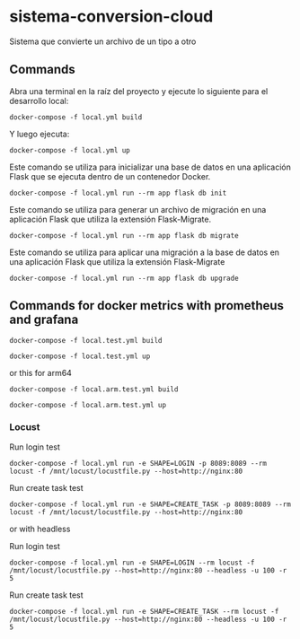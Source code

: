 # sistema-conversion-cloud
Sistema que convierte un archivo de un tipo a otro


## Commands

Abra una terminal en la raíz del proyecto y ejecute lo siguiente para el desarrollo local:

```shell
docker-compose -f local.yml build
```

Y luego ejecuta:

```shells
docker-compose -f local.yml up
```

Este comando se utiliza para inicializar una base de datos en una aplicación Flask que se ejecuta dentro de un contenedor Docker.

```shell
docker-compose -f local.yml run --rm app flask db init
```

Este comando se utiliza para generar un archivo de migración en una aplicación Flask que utiliza la extensión Flask-Migrate.

```shell
docker-compose -f local.yml run --rm app flask db migrate
```


Este comando se utiliza para aplicar una migración a la base de datos en una aplicación Flask que utiliza la extensión Flask-Migrate

```shell
docker-compose -f local.yml run --rm app flask db upgrade
```

## Commands for docker metrics with prometheus and grafana

```shell
docker-compose -f local.test.yml build
```

```shell
docker-compose -f local.test.yml up
```

or this for arm64

```shell
docker-compose -f local.arm.test.yml build
```
```shell
docker-compose -f local.arm.test.yml up
```


### Locust

Run login test

```shell
docker-compose -f local.yml run -e SHAPE=LOGIN -p 8089:8089 --rm locust -f /mnt/locust/locustfile.py --host=http://nginx:80
```

Run create task test

```shell
docker-compose -f local.yml run -e SHAPE=CREATE_TASK -p 8089:8089 --rm locust -f /mnt/locust/locustfile.py --host=http://nginx:80
```

or with headless

Run login test

```shell
docker-compose -f local.yml run -e SHAPE=LOGIN --rm locust -f /mnt/locust/locustfile.py --host=http://nginx:80 --headless -u 100 -r 5
```

Run create task test

```shell
docker-compose -f local.yml run -e SHAPE=CREATE_TASK --rm locust -f /mnt/locust/locustfile.py --host=http://nginx:80 --headless -u 100 -r 5
```
